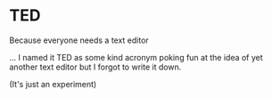 # TED

Because everyone needs a text editor

... I named it TED as some kind acronym poking fun at the idea of yet another text editor but I forgot to write it down.

(It's just an experiment)
